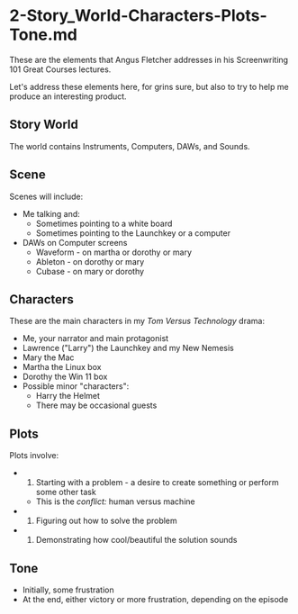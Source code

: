
# 2-Story_World-Characters-Plots-Tone.md

These are the elements that Angus Fletcher addresses in his Screenwriting 101
Great Courses lectures.

Let's address these elements here, for grins sure, but also to try to help me
produce an interesting product.

## Story World

The world contains Instruments, Computers, DAWs, and Sounds.

## Scene

Scenes will include:

- Me talking and:
  - Sometimes pointing to a white board
  - Sometimes pointing to the Launchkey or a computer
- DAWs on Computer screens
  - Waveform - on martha or dorothy or mary
  - Ableton - on dorothy or mary
  - Cubase - on mary or dorothy

## Characters

These are the main characters in my *Tom Versus Technology* drama:

- Me, your narrator and main protagonist
- Lawrence ("Larry") the Launchkey and my New Nemesis
- Mary the Mac
- Martha the Linux box
- Dorothy the Win 11 box
- Possible minor "characters":
  - Harry the Helmet
  - There may be occasional guests

## Plots

Plots involve:

- 1. Starting with a problem - a desire to create something or perform some other task
  - This is the *conflict:* human versus machine
- 1. Figuring out how to solve the problem
- 1. Demonstrating how cool/beautiful the solution sounds

## Tone

- Initially, some frustration
- At the end, either victory or more frustration, depending on the episode


